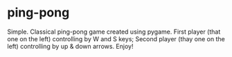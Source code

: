 # ping-pong
Simple. Classical ping-pong game created using pygame.
First player (that one on the left) controlling by W and S keys;
Second player (thay one on the left) controlling by up & down arrows.
Enjoy!
